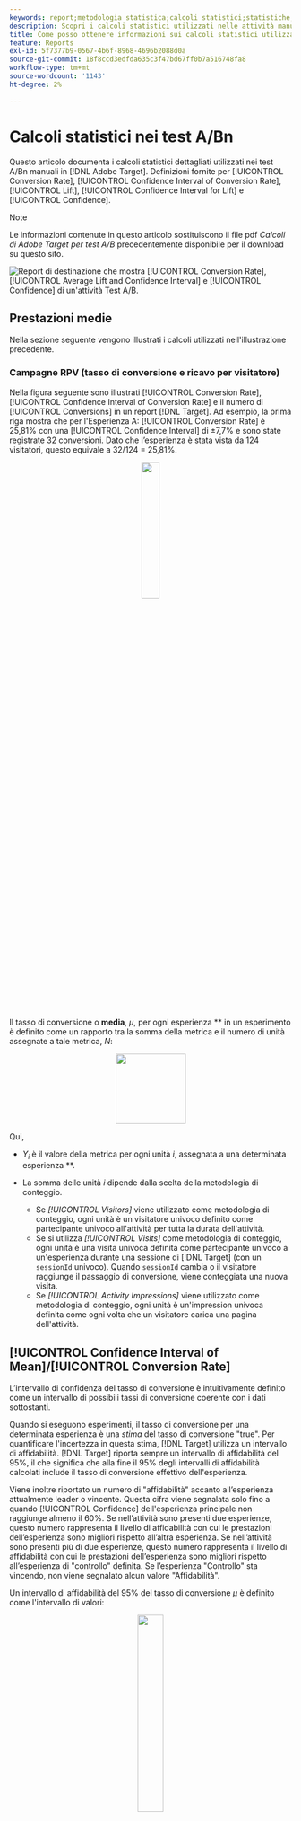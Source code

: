```yaml
---
keywords: report;metodologia statistica;calcoli statistici;statistiche;media;tasso di conversione;ricavi per visitatore;rpv;intervallo di affidabilità;incremento;test t welch;offline calcoli
description: Scopri i calcoli statistici utilizzati nelle attività manuali [!UICONTROL A/B Test] in [!DNL Adobe Target].
title: Come posso ottenere informazioni sui calcoli statistici utilizzati nelle attività [!UICONTROL A/B Test]?
feature: Reports
exl-id: 5f7377b9-0567-4b6f-8968-4696b2088d0a
source-git-commit: 18f8ccd3edfda635c3f47bd67ff0b7a516748fa8
workflow-type: tm+mt
source-wordcount: '1143'
ht-degree: 2%

---
```


# Calcoli statistici nei test A/Bn

Questo articolo documenta i calcoli statistici dettagliati utilizzati nei test A/Bn manuali in [!DNL Adobe Target]. Definizioni fornite per [!UICONTROL Conversion Rate], [!UICONTROL Confidence Interval of Conversion Rate], [!UICONTROL Lift], [!UICONTROL Confidence Interval for Lift] e [!UICONTROL Confidence].

>[!NOTE]
>
>Le informazioni contenute in questo articolo sostituiscono il file pdf *Calcoli di Adobe Target per test A/B* precedentemente disponibile per il download su questo sito.

![Report di destinazione che mostra [!UICONTROL Conversion Rate], [!UICONTROL Average Lift and Confidence Interval] e [!UICONTROL Confidence] di un&#39;attività Test A/B.](/help/main/c-reports/statistical-methodology/img/target_report.png)

## Prestazioni medie

Nella sezione seguente vengono illustrati i calcoli utilizzati nell&#39;illustrazione precedente.

### Campagne RPV (tasso di conversione e ricavo per visitatore)

Nella figura seguente sono illustrati [!UICONTROL Conversion Rate], [!UICONTROL Confidence Interval of Conversion Rate] e il numero di [!UICONTROL Conversions] in un report [!DNL Target]. Ad esempio, la prima riga mostra che per l&#39;Esperienza A: [!UICONTROL Conversion Rate] è 25,81% con una [!UICONTROL Confidence Interval] di ±7,7% e sono state registrate 32 conversioni. Dato che l’esperienza è stata vista da 124 visitatori, questo equivale a 32/124 = 25,81%.

<p style="text-align:center;"><img width="25%" src="img/conv_rate.png"></p>

Il tasso di conversione o **media**, *μ<sub></sub>*, per ogni esperienza ** in un esperimento è definito come un rapporto tra la somma della metrica e il numero di unità assegnate a tale metrica, *N<sub></sub>*:

<p style="text-align:center;"><img width="125px" src="img/mean_definition.png"></p>

Qui,

* *Y<sub>i</sub>* è il valore della metrica per ogni unità *i*, assegnata a una determinata esperienza **.

* La somma delle unità *i* dipende dalla scelta della metodologia di conteggio.

   * Se *[!UICONTROL Visitors]* viene utilizzato come metodologia di conteggio, ogni unità è un visitatore univoco definito come partecipante univoco all&#39;attività per tutta la durata dell&#39;attività.
   * Se si utilizza *[!UICONTROL Visits]* come metodologia di conteggio, ogni unità è una visita univoca definita come partecipante univoco a un&#39;esperienza durante una sessione di [!DNL Target] (con un `sessionId` univoco). Quando `sessionId` cambia o il visitatore raggiunge il passaggio di conversione, viene conteggiata una nuova visita.
   * Se *[!UICONTROL Activity Impressions]* viene utilizzato come metodologia di conteggio, ogni unità è un&#39;impression univoca definita come ogni volta che un visitatore carica una pagina dell&#39;attività.

## [!UICONTROL Confidence Interval of Mean]/[!UICONTROL Conversion Rate]

L’intervallo di confidenza del tasso di conversione è intuitivamente definito come un intervallo di possibili tassi di conversione coerente con i dati sottostanti.

Quando si eseguono esperimenti, il tasso di conversione per una determinata esperienza è una *stima* del tasso di conversione &quot;true&quot;. Per quantificare l&#39;incertezza in questa stima, [!DNL Target] utilizza un intervallo di affidabilità. [!DNL Target] riporta sempre un intervallo di affidabilità del 95%, il che significa che alla fine il 95% degli intervalli di affidabilità calcolati include il tasso di conversione effettivo dell&#39;esperienza.

Viene inoltre riportato un numero di &quot;affidabilità&quot; accanto all’esperienza attualmente leader o vincente. Questa cifra viene segnalata solo fino a quando [!UICONTROL Confidence] dell&#39;esperienza principale non raggiunge almeno il 60%. Se nell’attività sono presenti due esperienze, questo numero rappresenta il livello di affidabilità con cui le prestazioni dell’esperienza sono migliori rispetto all’altra esperienza. Se nell’attività sono presenti più di due esperienze, questo numero rappresenta il livello di affidabilità con cui le prestazioni dell’esperienza sono migliori rispetto all’esperienza di &quot;controllo&quot; definita. Se l’esperienza &quot;Controllo&quot; sta vincendo, non viene segnalato alcun valore &quot;Affidabilità&quot;.

Un intervallo di affidabilità del 95% del tasso di conversione *μ<sub></sub>* è definito come l&#39;intervallo di valori:

<p style="text-align:center;"><img width="30%" src="img/confidence_interval.png"></p>

Dove l’errore standard per la media è definito come

<p style="text-align:center;"><img width="75px" src="img/se_conv_continuous.png"></p>

Se si utilizza una stima imparziale della deviazione standard del campione:

<p style="text-align:center;"><img width="200px" src="img/stdev_definition.png"></p>

Quando la campagna è basata su un tasso di conversione (ad esempio, la metrica di conversione è binaria), l’errore standard si riduce a:

<p style="text-align:center;"><img width="150px" src="img/se_conv.png"></p>

## Incremento

La figura seguente mostra [!UICONTROL Lift] e [!UICONTROL Confidence Interval of Lift] in un report [!DNL Target]. Il numero rappresenta la media dell&#39;intervallo dei limiti di incremento e la freccia indica se l&#39;incremento è positivo o negativo. La freccia viene visualizzata in grigio fino a quando l’affidabilità non supera il 95%. Una volta superata la soglia di affidabilità, la freccia diventa verde o rossa in base a un incremento positivo o negativo.

<p style="text-align:center;"><img width="35%" src="img/lift.png"></p>

L&#39;incremento tra un&#39;esperienza ** e l&#39;esperienza di controllo *<sub>0</sub>* è il &quot;delta&quot; relativo nei tassi di conversione, definito come

<p style="text-align:center;"><img width="15%" src="img/lift_definition.png"></p>

Laddove i singoli tassi di conversione sono definiti sopra. Più semplicemente,

```
Lift(Experience N) = (Performance_Experience_N - Performance_Control)/ Performance_Control
```

Se il tasso di conversione dell&#39;esperienza di controllo *<sub>0</sub>* è 0, non vi è alcun incremento.

## [!DNL Confidence Interval of Lift]

Il grafico boxplot nella colonna [!UICONTROL Average Lift and Confidence Interval] rappresenta il valore medio e il 95% [!UICONTROL Confidence Interval of Lift]. Il grafico a caselle è grigio quando vi è una sovrapposizione tra l’intervallo di affidabilità di una determinata esperienza non di controllo e l’intervallo di affidabilità dell’esperienza di controllo. Il grafico a caselle è verde o rosso quando l’intervallo di affidabilità dell’esperienza fornita è superiore o inferiore all’intervallo di affidabilità dell’esperienza di controllo.

L&#39;errore standard dell&#39;incremento tra un&#39;esperienza ** e l&#39;esperienza di controllo *<sub>0</sub>* è definito come:

<p style="text-align:center;"><img width="35%" src="img/se_lift.png" alt="media metrica"></p>

Quindi l’intervallo di affidabilità del 95% dell’incremento è:

<p style="text-align:center;"><img width="40%" src="img/lift_CI.png"></p>

Questo calcolo utilizza il metodo &quot;Delta&quot; ed è descritto [più dettagliatamente in questo documento](/help/main/assets/confidence_interval_lift.pdf)

## [!UICONTROL Confidence]

L&#39;ultima colonna mostra l&#39;affidabilità in un report [!DNL Target]. L’affidabilità di un’esperienza è una probabilità (espressa in percentuale) di ottenere un risultato estremo quanto quello osservato, data l’ipotesi nulla è vera. In termini di valori p, l&#39;affidabilità visualizzata è *1 - valore p*. Intuitivamente, una maggiore affidabilità significa che è meno probabile che l’esperienza di controllo e quella di non controllo abbiano tassi di conversione uguali.

In [!DNL Target] viene eseguito un test t **Welch** a due code tra l&#39;esperienza di test e l&#39;esperienza di controllo per verificare se i mezzi delle esperienze di test e di controllo sono gli stessi. Poiché di solito non sappiamo se le dimensioni del campione e le varianze di due gruppi sono uguali prima di eseguire l&#39;esperimento e [!DNL Target] consente anche di avere percentuali di traffico diverse inviate a ogni esperienza, non si presume che la varianza per ogni esperienza sia uguale. Pertanto, il test t di Welch viene scelto al posto del test t di Student.

Per eseguire il test t di Welch, iniziamo prima a calcolare la statistica t e i gradi di libertà, quindi eseguiamo un test t a due code per generare il valore p. Infine, calcoliamo l’affidabilità in base al valore p.

La statistica *t* è definita come la differenza tra le medie di due variabili casuali indipendenti, ** e *<sub>0</sub>*, divisa per l&#39;errore standard della differenza:

<p style="text-align:center;"><img width="100px" src="img/t_value.png"></p>

Dove *μ<sub>v</sub>* e *μ<sub>v0</sub>* sono le medie rispettivamente di *μ* e *<sub>0</sub>* e l&#39;errore standard della differenza tra *μ<sub>v</sub>* e *μ<sub>v0</sub>* è dato da:

<p style="text-align:center;"><img width="150px" src="img/standard_error_diff.png"></p>

Dove *<sup>2</sup><sub>v</sub>* e *Prodotti finiti<sup>2</sup><sub>v<sub>0</sub></sub>* sono le varianze di due esperienze **&#x200B; e *0<sub> rispettivamente e</sub>* N *v<sub> e</sub>* N *v<sub>0<sub> sono le dimensioni campione rispettivamente di</sub></sub>**&#x200B;e* 24&rbrace;0 *.<sub></sub>*

Per il test t di Welch, il grado di libertà è calcolato come segue:

<p style="text-align:center;"><img width="180px" src="img/degree_of_freedom.png"></p>

E il grado di libertà per ** e *<sub>0</sub>* è definito come:

<p style="text-align:center;"><img width="100px" src="img/df_v.png"></p>

<p style="text-align:center;"><img width="100px" src="img/df_v0.png"></p>

Quindi il valore p può essere calcolato dall&#39;area nelle code della distribuzione *t*:

<p style="text-align:center;"><img width="20%" src="img/p_value.png"></p>

Infine, l&#39;attendibilità segnalata in [!DNL Target] è definita come:

<p style="text-align:center;"><img width="20%" src="img/confidence.png"></p>

## Esecuzione dei calcoli offline

Il [rapporto CSV scaricato](/help/main/c-reports/c-report-settings/downloading-data-in-csv-file.md) include solo dati non elaborati; non include metriche calcolate come ricavi per visitatore, incremento o affidabilità, utilizzate per i test A/B.

Per calcolare queste quantità statistiche, scarica il file Excel del [!DNL Target] [calcolatore di affidabilità completo](/help/main/assets/complete_confidence_calculator.xlsx) per immettere il valore dell&#39;attività.
